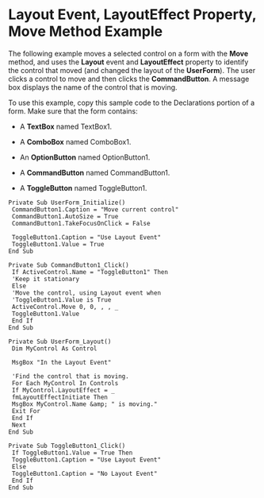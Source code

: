 
# Layout Event, LayoutEffect Property, Move Method Example

The following example moves a selected control on a form with the  **Move** method, and uses the **Layout** event and **LayoutEffect** property to identify the control that moved (and changed the layout of the **UserForm**). The user clicks a control to move and then clicks the  **CommandButton**. A message box displays the name of the control that is moving.

To use this example, copy this sample code to the Declarations portion of a form. Make sure that the form contains:




- A  **TextBox** named TextBox1.
    
- A  **ComboBox** named ComboBox1.
    
- An  **OptionButton** named OptionButton1.
    
- A  **CommandButton** named CommandButton1.
    
- A  **ToggleButton** named ToggleButton1.
    




```
Private Sub UserForm_Initialize() 
 CommandButton1.Caption = "Move current control" 
 CommandButton1.AutoSize = True 
 CommandButton1.TakeFocusOnClick = False 
 
 ToggleButton1.Caption = "Use Layout Event" 
 ToggleButton1.Value = True 
End Sub 
 
Private Sub CommandButton1_Click() 
 If ActiveControl.Name = "ToggleButton1" Then 
 'Keep it stationary 
 Else 
 'Move the control, using Layout event when 
 'ToggleButton1.Value is True 
 ActiveControl.Move 0, 0, , , _ 
 ToggleButton1.Value 
 End If 
End Sub 
 
Private Sub UserForm_Layout() 
 Dim MyControl As Control 
 
 MsgBox "In the Layout Event" 
 
 'Find the control that is moving. 
 For Each MyControl In Controls 
 If MyControl.LayoutEffect = _ 
 fmLayoutEffectInitiate Then 
 MsgBox MyControl.Name &amp; " is moving." 
 Exit For 
 End If 
 Next 
End Sub 
 
Private Sub ToggleButton1_Click() 
 If ToggleButton1.Value = True Then 
 ToggleButton1.Caption = "Use Layout Event" 
 Else 
 ToggleButton1.Caption = "No Layout Event" 
 End If 
End Sub
```


